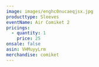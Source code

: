 ```yaml
---
image: images/enghc0nucaeqjsx.jpg
producttype: Sleeves
eventName: Air Comiket 2
pricings:
  - quantity: 1
    price: 25
onsale: false
asin: VHMuyyLrm
merchandise: comiket
---
```

